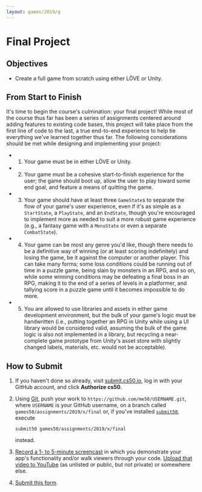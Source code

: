 ```yaml
---
layout: games/2019/g
---
```


# Final Project

## Objectives

* Create a full game from scratch using either LÖVE or Unity.

## From Start to Finish

It's time to begin the course's culmination: your final project! While most of the course thus far has been a series of assignments centered around adding features to existing code bases, this project will take place from the first line of code to the last, a true end-to-end experience to help tie everything we've learned together thus far. The following considerations should be met while designing and implementing your project:

* 1) Your game must be in either LÖVE or Unity.
* 2) Your game must be a cohesive start-to-finish experience for the user; the game should boot up, allow the user to play toward some end goal, and feature a means of quitting the game.
* 3) Your game should have at least three `GameState`s to separate the flow of your game's user experience, even if it's as simple as a `StartState`, a `PlayState`, and an `EndState`, though you're encouraged to implement more as needed to suit a more robust game experience (e.g., a fantasy game with a `MenuState` or even a separate `CombatState`).
* 4) Your game can be most any genre you'd like, though there needs to be a definitive way of winning (or at least scoring indefinitely) and losing the game, be it against the computer or another player. This can take many forms; some loss conditions could be running out of time in a puzzle game, being slain by monsters in an RPG, and so on, while some winning conditions may be defeating a final boss in an RPG, making it to the end of a series of levels in a platformer, and tallying score in a puzzle game until it becomes impossible to do more.
* 5) You are allowed to use libraries and assets in either game development environment, but the bulk of your game's logic must be handwritten (i.e., putting together an RPG in Unity while using a UI library would be considered valid, assuming the bulk of the game logic is also not implemented in a library, but recycling a near-complete game prototype from Unity's asset store with slightly changed labels, materials, etc. would not be acceptable).

## How to Submit

1. If you haven't done so already, visit [submit.cs50.io](https://submit.cs50.io/), log in with your GitHub account, and click **Authorize cs50**.
1. Using [Git](https://git-scm.com/downloads), push your work to `https://github.com/me50/USERNAME.git`, where `USERNAME` is your GitHub username, on a branch called `games50/assignments/2019/x/final` or, if you've installed [`submit50`](https://cs50.readthedocs.io/submit50/), execute

   ```
   submit50 games50/assignments/2019/x/final
   ```

   instead.
1. [Record a 1- to 5-minute screencast](https://www.howtogeek.com/205742/how-to-record-your-windows-mac-linux-android-or-ios-screen/) in which you demonstrate your app's functionality and/or walk viewers through your code. [Upload that video to YouTube](https://www.youtube.com/upload) (as unlisted or public, but not private) or somewhere else.
1. [Submit this form](https://forms.cs50.io/3f2958dd-e506-4232-970c-c51c62b94ae1).
